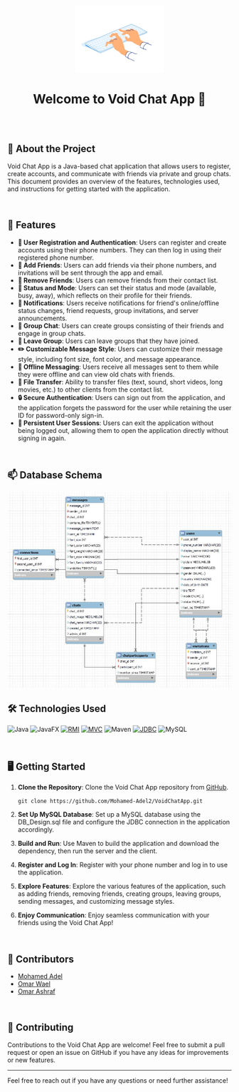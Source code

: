 <div align="center">

  <img src="Client/src/main/resources/img/loginlogo.gif" alt="logo" width="200" height="auto" />
  <h1>Welcome to Void Chat App 👋</h1>
</div>

<br />  
<br>

## :star2: About the Project

Void Chat App is a Java-based chat application that allows users to register, create accounts, and communicate with friends via private and group chats. This document provides an overview of the features, technologies used, and instructions for getting started with the application.

<br>

## 🚀 Features

- **🔐 User Registration and Authentication**: Users can register and create accounts using their phone numbers. They can then log in using their registered phone number.
- **👫 Add Friends**: Users can add friends via their phone numbers, and invitations will be sent through the app and email.
- **🚫 Remove Friends**: Users can remove friends from their contact list.
- **📝 Status and Mode**: Users can set their status and mode (available, busy, away), which reflects on their profile for their friends.
- **🔔 Notifications**: Users receive notifications for friend's online/offline status changes, friend requests, group invitations, and server announcements.
- **👥 Group Chat**: Users can create groups consisting of their friends and engage in group chats.
- **🚪 Leave Group**: Users can leave groups that they have joined.
- **✏️ Customizable Message Style**: Users can customize their message style, including font size, font color, and message appearance.
- **📩 Offline Messaging**: Users receive all messages sent to them while they were offline and can view old chats with friends.
- **📁 File Transfer**: Ability to transfer files (text, sound, short videos, long movies, etc.) to other clients from the contact list.
- **🔒 Secure Authentication**: Users can sign out from the application, and the application forgets the password for the user while retaining the user ID for password-only sign-in.
- **🔑 Persistent User Sessions**: Users can exit the application without being logged out, allowing them to open the application directly without signing in again.

<br>

## 📫 Database Schema
![schema](voidchat-schema.JPG)

## 🛠️ Technologies Used

![Java](https://img.shields.io/badge/java-%23ED8B00.svg?style=for-the-badge&logo=openjdk&logoColor=white)
![JavaFX](https://img.shields.io/badge/javafx-%23FF0000.svg?style=for-the-badge&logo=javafx&logoColor=white)
[![RMI](https://img.shields.io/badge/RMI-2ea44f?style=for-the-badge)](https://)
[![MVC](https://img.shields.io/badge/MVC-0074FF?style=for-the-badge)](https://)
![Maven](https://img.shields.io/badge/Maven-orange?style=for-the-badge&logo=apache)
[![ JDBC](https://img.shields.io/badge/_JDBC-2xaf?style=for-the-badge)](https://)
![MySQL](https://img.shields.io/badge/mysql-4479A1.svg?style=for-the-badge&logo=mysql&logoColor=white)

<br>

## 🖥️ Getting Started

1. **Clone the Repository**: Clone the Void Chat App repository from [GitHub](https://github.com/Mohamed-Adel2/VoidChatApp).
   
    ```
    git clone https://github.com/Mohamed-Adel2/VoidChatApp.git
    ```

2. **Set Up MySQL Database**: Set up a MySQL database using the DB_Design.sql file and configure the JDBC connection in the application accordingly.

3. **Build and Run**: Use Maven to build the application and download the dependency, then run the server and the client.

4. **Register and Log In**: Register with your phone number and log in to use the application.

5. **Explore Features**: Explore the various features of the application, such as adding friends, removing friends, creating groups, leaving groups, sending messages, and customizing message styles.

6. **Enjoy Communication**: Enjoy seamless communication with your friends using the Void Chat App!

<br>

## 🌟 Contributors

- [Mohamed Adel](https://github.com/Mohamed-Adel2)
- [Omar Wael](https://github.com/omarwaels)
- [Omar Ashraf](https://github.com/Omar-Ashraf9)

<br>

## 🎯 Contributing

Contributions to the Void Chat App are welcome! Feel free to submit a pull request or open an issue on GitHub if you have any ideas for improvements or new features.

---

Feel free to reach out if you have any questions or need further assistance!

